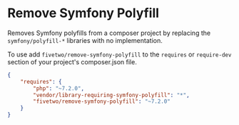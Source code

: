 # Remove Symfony Polyfill
Removes Symfony polyfills from a composer project by replacing the ``symfony/polyfill-*`` libraries with no implementation.

To use add ``fivetwo/remove-symfony-polyfill`` to the ``requires`` or ``require-dev`` section of your project's composer.json file.

```json
{
    "requires": {
        "php": "~7.2.0",
        "vendor/library-requiring-symfony-polyfill": "*",
        "fivetwo/remove-symfony-polyfill": "~7.2.0"
    }
}
```

